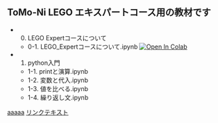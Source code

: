 ## ToMo-Ni LEGO エキスパートコース用の教材です

- 0. LEGO Expertコースについて
  - 0-1. LEGO_Expertコースについて.ipynb [![Open In Colab](https://colab.research.google.com/assets/colab-badge.svg)](https://colab.research.google.com/github/TomoniCodeAcademy/LEGO-expoert-course/blob/main/text/0.%20LEGO%20Expert%E3%82%B3%E3%83%BC%E3%82%B9%E3%81%AB%E3%81%A4%E3%81%84%E3%81%A6/0-1.%20LEGO_Expert%E3%82%B3%E3%83%BC%E3%82%B9%E3%81%AB%E3%81%A4%E3%81%84%E3%81%A6.ipynb)
- 1. python入門
  - 1-1. printと演算.ipynb
  - 1-2. 変数と代入.ipynb
  - 1-3. 値を比べる.ipynb
  - 1-4. 繰り返し文.ipynb

[aaaaa]('./text/0.')
[リンクテキスト](./path/to/filename.extension)
